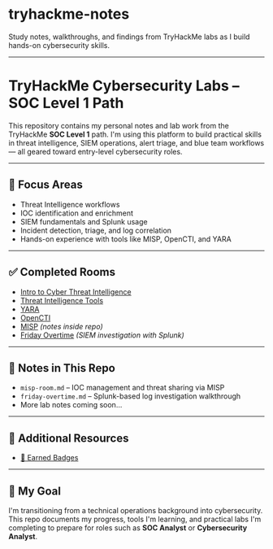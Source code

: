 # tryhackme-notes

Study notes, walkthroughs, and findings from TryHackMe labs as I build hands-on cybersecurity skills.

---

# TryHackMe Cybersecurity Labs – SOC Level 1 Path

This repository contains my personal notes and lab work from the TryHackMe **SOC Level 1** path. I'm using this platform to build practical skills in threat intelligence, SIEM operations, alert triage, and blue team workflows — all geared toward entry-level cybersecurity roles.

---

## 🧠 Focus Areas
- Threat Intelligence workflows
- IOC identification and enrichment
- SIEM fundamentals and Splunk usage
- Incident detection, triage, and log correlation
- Hands-on experience with tools like MISP, OpenCTI, and YARA

---

## ✅ Completed Rooms
- [Intro to Cyber Threat Intelligence](https://tryhackme.com/room/introtocyberthreatintel)
- [Threat Intelligence Tools](https://tryhackme.com/room/threatintelligencetools)
- [YARA](https://tryhackme.com/room/yara)
- [OpenCTI](https://tryhackme.com/room/opencti)
- [MISP](./misp-room.md) *(notes inside repo)*
- [Friday Overtime](./friday-overtime.md) *(SIEM investigation with Splunk)*

---

## 📂 Notes in This Repo
- `misp-room.md` – IOC management and threat sharing via MISP
- `friday-overtime.md` – Splunk-based log investigation walkthrough
- More lab notes coming soon...

---

## 📌 Additional Resources
- [🏅 Earned Badges](./Earned_badges.md)

---

## 🎯 My Goal

I'm transitioning from a technical operations background into cybersecurity. This repo documents my progress, tools I'm learning, and practical labs I'm completing to prepare for roles such as **SOC Analyst** or **Cybersecurity Analyst**.
